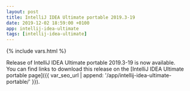 ```yaml
---
layout: post
title: IntelliJ IDEA Ultimate portable 2019.3-19
date: 2019-12-02 18:59:00 +0100
app: intellij-idea-ultimate
tags: [intellij-idea-ultimate]
---
```

{% include vars.html %}

Release of IntelliJ IDEA Ultimate portable 2019.3-19 is now available.<br />
You can find links to download this release on the [IntelliJ IDEA Ultimate portable page]({{ var_seo_url | append: '/app/intellij-idea-ultimate-portable/' }}).